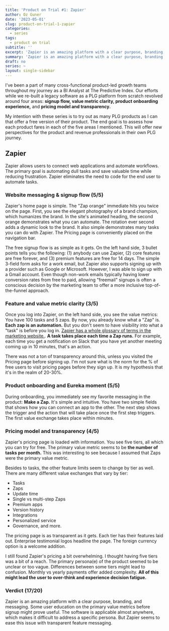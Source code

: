 ```yaml
---
title: 'Product on Trial #1: Zapier'
author: Oz Guner
date: '2023-05-01'
slug: product-on-trial-1-zapier
categories:
  - series
tags:
  - product on trial
subtitle: ''
excerpt: 'Zapier is an amazing platform with a clear purpose, branding, and messaging. Some user education on the primary value metrics before signup might prove useful.'
summary: 'Zapier is an amazing platform with a clear purpose, branding, and messaging. Some user education on the primary value metrics before signup might prove useful.'
draft: no
series: ~
layout: single-sidebar
---
```

I've been a part of many cross-functional product-led growth teams throughout my journey as a BI Analyst at The Predictive Index. Our efforts while we re-built a legacy software as a PLG platform from scratch revolved around four areas: **signup flow, value metric clarity, product onboarding experience,** and **pricing model and transparency.**

My intention with these series is to try out as many PLG products as I can that offer a free version of their product. The end goal is to assess how each product fares in each of the five areas I mentioned. This will offer new perspectives for the product and revenue professionals in their own PLG journey.

## Zapier
Zapier allows users to connect web applications and automate workflows. The primary goal is automating dull tasks and save valuable time while reducing frustration. Zapier eliminates the  need to code for the end user to automate tasks. 

### Website messaging & signup flow (5/5)
Zapier's home page is simple. The "Zap orange" immediate hits you twice on the page. First, you see the elegant photography of a brand champion, which humanizes the brand. In the site's animated heading, the second orange demonstrates what you can automate. The rotation ever second adds a dynamic look to the brand. It also simple demonstrates many tasks you can do with Zapier. The Pricing page is conveniently placed on the navigation bar.

The free signup flow is as simple as it gets. On the left hand side, 3 bullet points tells you the following: (1) anybody can use Zapier, (2) core features are free forever, and (3) premium features are free for 14 days. The simple 3-field form asks for a work email, but Zapier also supports signing up with a provider such as Google or Microsoft. However, I was able to sign up with a Gmail account. Even though non-work emails typically having lower conversion rates from free to paid, allowing "freemail" signups is often a conscious decision by the marketing team to offer a more inclusive top-of-the-funnel approach.

### Feature and value metric clarity (3/5)
Once you log into Zapier, on the left hand side, you see the value metrics: You have 100 tasks and 5 zaps. By now, you already know what a "Zap" is. **Each zap is an automation.** But you don't seem to have visibility into what a "task" is before you log in.  [Zapier has a whole glossary of terms in the marketing website.](https://help.zapier.com/hc/en-us/articles/8496181725453-Learn-key-concepts-in-Zapier#task-0-9). **A task takes place each time a Zap runs.** For example, each time you get a notification on Slack that you have yet another meeting coming up in 10 minutes, that's an action. 

There was not a ton of transparency around this, unless you visited the Pricing page before signing up.  I'm not sure what is the norm for the % of free users to visit pricing pages before they sign up. It is my hypothesis that it's in the realm of 20-30%. 
 
### Product onboarding and Eureka moment (5/5)
During onboarding, you immediately see my favorite messaging in the product: **Make a Zap.** It's simple and intuitive. You have two simple fields that shows how you can connect an app to the other. The next step shows the trigger and the action that will take place once the first step triggers. The first value exchange takes place within minutes.

### Pricing model and transparency (4/5)
Zapier's pricing page is loaded with information. You see five tiers, all which you can try for free. The primary value metric seems to be **the number of tasks per month.** This was interesting to see because I assumed that Zaps were the primary value metric. 

Besides to tasks, the other feature limits seem to change by tier as well. There are many different value exchanges that vary by tier:
- Tasks
- Zaps
- Update time
- Single vs multi-step Zaps
- Premium apps
- Version history
- Integrations
- Personalized service
- Governance, and more.

The pricing page is as transparent as it gets. Each tier has their features laid out. Enterprise testimonial logos headline the page. The foreign currency option is a welcome addition. 

I still found Zapier's pricing a bit overwhelming. I thought having five tiers was a bit of a reach. The primary persona(e) of the product seemed to be unclear or too vague. Differences between some tiers might lead to confusion. Monthly vs yearly payments offer added complexity. **All of this might lead the user to over-think and experience decision fatigue.**

### Verdict (17/20) 
Zapier is an amazing platform with a clear purpose, branding, and messaging. Some user education on the primary value metrics before signup might prove useful. The software is applicable almost anywhere, which makes it difficult to address a specific persona. But Zapier seems to ease this issue with transparent feature messaging.
